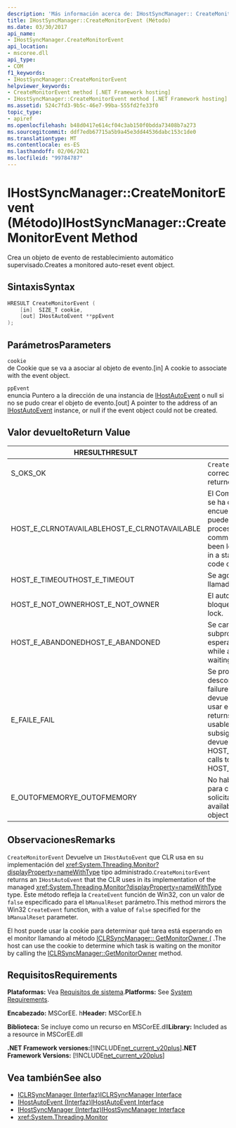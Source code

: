 ```yaml
---
description: 'Más información acerca de: IHostSyncManager:: CreateMonitorEvent ((método)'
title: IHostSyncManager::CreateMonitorEvent (Método)
ms.date: 03/30/2017
api_name:
- IHostSyncManager.CreateMonitorEvent
api_location:
- mscoree.dll
api_type:
- COM
f1_keywords:
- IHostSyncManager::CreateMonitorEvent
helpviewer_keywords:
- CreateMonitorEvent method [.NET Framework hosting]
- IHostSyncManager::CreateMonitorEvent method [.NET Framework hosting]
ms.assetid: 524c7fd3-9b5c-46e7-99ba-555fd2fe33f0
topic_type:
- apiref
ms.openlocfilehash: b48d0417e614cf04c3ab150f0bdda73408b7a273
ms.sourcegitcommit: ddf7edb67715a5b9a45e3dd44536dabc153c1de0
ms.translationtype: MT
ms.contentlocale: es-ES
ms.lasthandoff: 02/06/2021
ms.locfileid: "99784787"
---
```

# <a name="ihostsyncmanagercreatemonitorevent-method"></a><span data-ttu-id="5a3fe-103">IHostSyncManager::CreateMonitorEvent (Método)</span><span class="sxs-lookup"><span data-stu-id="5a3fe-103">IHostSyncManager::CreateMonitorEvent Method</span></span>

<span data-ttu-id="5a3fe-104">Crea un objeto de evento de restablecimiento automático supervisado.</span><span class="sxs-lookup"><span data-stu-id="5a3fe-104">Creates a monitored auto-reset event object.</span></span>  
  
## <a name="syntax"></a><span data-ttu-id="5a3fe-105">Sintaxis</span><span class="sxs-lookup"><span data-stu-id="5a3fe-105">Syntax</span></span>  
  
```cpp  
HRESULT CreateMonitorEvent (  
    [in]  SIZE_T cookie,  
    [out] IHostAutoEvent **ppEvent  
);  
```  
  
## <a name="parameters"></a><span data-ttu-id="5a3fe-106">Parámetros</span><span class="sxs-lookup"><span data-stu-id="5a3fe-106">Parameters</span></span>  

 `cookie`  
 <span data-ttu-id="5a3fe-107">de Cookie que se va a asociar al objeto de evento.</span><span class="sxs-lookup"><span data-stu-id="5a3fe-107">[in] A cookie to associate with the event object.</span></span>  
  
 `ppEvent`  
 <span data-ttu-id="5a3fe-108">enuncia Puntero a la dirección de una instancia de [IHostAutoEvent](ihostautoevent-interface.md) o null si no se pudo crear el objeto de evento.</span><span class="sxs-lookup"><span data-stu-id="5a3fe-108">[out] A pointer to the address of an [IHostAutoEvent](ihostautoevent-interface.md) instance, or null if the event object could not be created.</span></span>  
  
## <a name="return-value"></a><span data-ttu-id="5a3fe-109">Valor devuelto</span><span class="sxs-lookup"><span data-stu-id="5a3fe-109">Return Value</span></span>  
  
|<span data-ttu-id="5a3fe-110">HRESULT</span><span class="sxs-lookup"><span data-stu-id="5a3fe-110">HRESULT</span></span>|<span data-ttu-id="5a3fe-111">Descripción</span><span class="sxs-lookup"><span data-stu-id="5a3fe-111">Description</span></span>|  
|-------------|-----------------|  
|<span data-ttu-id="5a3fe-112">S_OK</span><span class="sxs-lookup"><span data-stu-id="5a3fe-112">S_OK</span></span>|<span data-ttu-id="5a3fe-113">`CreateMonitorEvent` se devolvió correctamente.</span><span class="sxs-lookup"><span data-stu-id="5a3fe-113">`CreateMonitorEvent` returned successfully.</span></span>|  
|<span data-ttu-id="5a3fe-114">HOST_E_CLRNOTAVAILABLE</span><span class="sxs-lookup"><span data-stu-id="5a3fe-114">HOST_E_CLRNOTAVAILABLE</span></span>|<span data-ttu-id="5a3fe-115">El Common Language Runtime (CLR) no se ha cargado en un proceso o el CLR se encuentra en un estado en el que no puede ejecutar código administrado ni procesar la llamada correctamente.</span><span class="sxs-lookup"><span data-stu-id="5a3fe-115">The common language runtime (CLR) has not been loaded into a process, or the CLR is in a state in which it cannot run managed code or process the call successfully.</span></span>|  
|<span data-ttu-id="5a3fe-116">HOST_E_TIMEOUT</span><span class="sxs-lookup"><span data-stu-id="5a3fe-116">HOST_E_TIMEOUT</span></span>|<span data-ttu-id="5a3fe-117">Se agotó el tiempo de espera de la llamada.</span><span class="sxs-lookup"><span data-stu-id="5a3fe-117">The call timed out.</span></span>|  
|<span data-ttu-id="5a3fe-118">HOST_E_NOT_OWNER</span><span class="sxs-lookup"><span data-stu-id="5a3fe-118">HOST_E_NOT_OWNER</span></span>|<span data-ttu-id="5a3fe-119">El autor de la llamada no posee el bloqueo.</span><span class="sxs-lookup"><span data-stu-id="5a3fe-119">The caller does not own the lock.</span></span>|  
|<span data-ttu-id="5a3fe-120">HOST_E_ABANDONED</span><span class="sxs-lookup"><span data-stu-id="5a3fe-120">HOST_E_ABANDONED</span></span>|<span data-ttu-id="5a3fe-121">Se canceló un evento mientras un subproceso o fibra bloqueados estaba esperando en él.</span><span class="sxs-lookup"><span data-stu-id="5a3fe-121">An event was canceled while a blocked thread or fiber was waiting on it.</span></span>|  
|<span data-ttu-id="5a3fe-122">E_FAIL</span><span class="sxs-lookup"><span data-stu-id="5a3fe-122">E_FAIL</span></span>|<span data-ttu-id="5a3fe-123">Se produjo un error grave desconocido.</span><span class="sxs-lookup"><span data-stu-id="5a3fe-123">An unknown catastrophic failure occurred.</span></span> <span data-ttu-id="5a3fe-124">Cuando un método devuelve E_FAIL, CLR ya no se puede usar en el proceso.</span><span class="sxs-lookup"><span data-stu-id="5a3fe-124">When a method returns E_FAIL, the CLR is no longer usable within the process.</span></span> <span data-ttu-id="5a3fe-125">Las llamadas subsiguientes a métodos de hospedaje devuelven HOST_E_CLRNOTAVAILABLE.</span><span class="sxs-lookup"><span data-stu-id="5a3fe-125">Subsequent calls to hosting methods return HOST_E_CLRNOTAVAILABLE.</span></span>|  
|<span data-ttu-id="5a3fe-126">E_OUTOFMEMORY</span><span class="sxs-lookup"><span data-stu-id="5a3fe-126">E_OUTOFMEMORY</span></span>|<span data-ttu-id="5a3fe-127">No había suficiente memoria disponible para crear el objeto de evento solicitado.</span><span class="sxs-lookup"><span data-stu-id="5a3fe-127">Not enough memory was available to create the requested event object.</span></span>|  
  
## <a name="remarks"></a><span data-ttu-id="5a3fe-128">Observaciones</span><span class="sxs-lookup"><span data-stu-id="5a3fe-128">Remarks</span></span>  

 <span data-ttu-id="5a3fe-129">`CreateMonitorEvent` Devuelve un `IHostAutoEvent` que CLR usa en su implementación del <xref:System.Threading.Monitor?displayProperty=nameWithType> tipo administrado.</span><span class="sxs-lookup"><span data-stu-id="5a3fe-129">`CreateMonitorEvent` returns an `IHostAutoEvent` that the CLR uses in its implementation of the managed <xref:System.Threading.Monitor?displayProperty=nameWithType> type.</span></span> <span data-ttu-id="5a3fe-130">Este método refleja la `CreateEvent` función de Win32, con un valor de `false` especificado para el `bManualReset` parámetro.</span><span class="sxs-lookup"><span data-stu-id="5a3fe-130">This method mirrors the Win32 `CreateEvent` function, with a value of `false` specified for the `bManualReset` parameter.</span></span>  
  
 <span data-ttu-id="5a3fe-131">El host puede usar la cookie para determinar qué tarea está esperando en el monitor llamando al método [ICLRSyncManager:: GetMonitorOwner (](iclrsyncmanager-getmonitorowner-method.md) .</span><span class="sxs-lookup"><span data-stu-id="5a3fe-131">The host can use the cookie to determine which task is waiting on the monitor by calling the [ICLRSyncManager::GetMonitorOwner](iclrsyncmanager-getmonitorowner-method.md) method.</span></span>  
  
## <a name="requirements"></a><span data-ttu-id="5a3fe-132">Requisitos</span><span class="sxs-lookup"><span data-stu-id="5a3fe-132">Requirements</span></span>  

 <span data-ttu-id="5a3fe-133">**Plataformas:** Vea [Requisitos de sistema](../../get-started/system-requirements.md).</span><span class="sxs-lookup"><span data-stu-id="5a3fe-133">**Platforms:** See [System Requirements](../../get-started/system-requirements.md).</span></span>  
  
 <span data-ttu-id="5a3fe-134">**Encabezado:** MSCorEE. h</span><span class="sxs-lookup"><span data-stu-id="5a3fe-134">**Header:** MSCorEE.h</span></span>  
  
 <span data-ttu-id="5a3fe-135">**Biblioteca:** Se incluye como un recurso en MSCorEE.dll</span><span class="sxs-lookup"><span data-stu-id="5a3fe-135">**Library:** Included as a resource in MSCorEE.dll</span></span>  
  
 <span data-ttu-id="5a3fe-136">**.NET Framework versiones:**[!INCLUDE[net_current_v20plus](../../../../includes/net-current-v20plus-md.md)]</span><span class="sxs-lookup"><span data-stu-id="5a3fe-136">**.NET Framework Versions:** [!INCLUDE[net_current_v20plus](../../../../includes/net-current-v20plus-md.md)]</span></span>  
  
## <a name="see-also"></a><span data-ttu-id="5a3fe-137">Vea también</span><span class="sxs-lookup"><span data-stu-id="5a3fe-137">See also</span></span>

- [<span data-ttu-id="5a3fe-138">ICLRSyncManager (Interfaz)</span><span class="sxs-lookup"><span data-stu-id="5a3fe-138">ICLRSyncManager Interface</span></span>](iclrsyncmanager-interface.md)
- [<span data-ttu-id="5a3fe-139">IHostAutoEvent (Interfaz)</span><span class="sxs-lookup"><span data-stu-id="5a3fe-139">IHostAutoEvent Interface</span></span>](ihostautoevent-interface.md)
- [<span data-ttu-id="5a3fe-140">IHostSyncManager (Interfaz)</span><span class="sxs-lookup"><span data-stu-id="5a3fe-140">IHostSyncManager Interface</span></span>](ihostsyncmanager-interface.md)
- <xref:System.Threading.Monitor>

